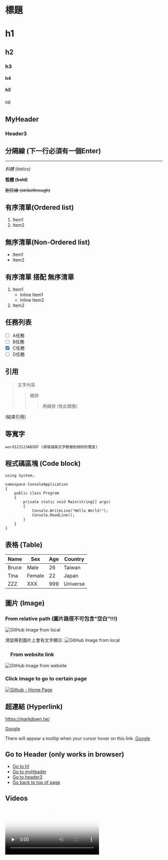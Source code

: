 # 標題

# h1

## h2

### h3

#### h4

##### h5

###### h6

## MyHeader

### Header3

## 分隔線 (下一行必須有一個Enter)

---

*斜體 (italics)*

**粗體 (bold)**

~~刪除線 (strikethrough)~~

## 有序清單(Ordered list)

1. Item1
2. Item2

## 無序清單(Non-Ordered list)

- Item1
- Item2

## 有序清單 搭配 無序清單

1. Item1
   - Inline Item1
   - Inline Item2
2. Item2

## 任務列表

- [ ] A任務
- [ ] B任務
- [x] C任務
- [ ] D任務

## 引用

> 文字內容
>> 縮排
>>> 再縮排 (依此類推)

(結束引用)

## 等寬字

`word123123ABSDF (將每個英文字都做到相同的寬度)`

## 程式碼區塊 (Code block)

```CSharp
using System;

namespace ConsoleApplication
{
    public class Program
    {
        private static void Main(string[] args)
        {
            Console.WriteLine("Hello World!");
            Console.ReadLine();
        }
    }
}
```

## 表格 (Table)

|Name|Sex|Age|Country|
|---|----|----|---|
|Bruce|Male|26|Taiwan|Unknown|
|Tina|Female|22|Japan|Remark~~~|
|ZZZ|XXX|999|Universe||

## 圖片 (Image)

### From relative path (圖片路徑不可包含"空白"!!!)

![GitHub Image from local](Images/GitHub_Icon.png)

滑鼠移到圖片上會有文字顯示:
![GitHub Image from local](Images/GitHub_Icon.png "Github")

### 　From website link

![GitHub Image from website](https://i.imgur.com/XGu8q8s.png)

### Click image to go to certain page

[![Github - Home Page](https://i.imgur.com/XGu8q8s.png)](https://github.com/ "Click here to browse Github home page")

## 超連結 (Hyperlink)

<https://markdown.tw/>

[Google](http://www.google.com/)

There will appear a tooltip when your cursor hover on this link.
[Google](http://www.google.com/ "A search engine")

## Go to Header (only works in browser)

- [Go to h1](#h1)
- [Go to myHeader](#myheader)
- [Go to header3](#header3)
- [Go back to top of page](#start-of-content)

## Videos

<div>
    <video id="video" controls="" preload="none" poster="http://media.w3.org/2010/05/sintel/poster.png">
        <source id="mp4" src="http://media.w3.org/2010/05/sintel/trailer.mp4" type="video/mp4">
        <source id="webm" src="http://media.w3.org/2010/05/sintel/trailer.webm" type="video/webm">
        <source id="ogv" src="http://media.w3.org/2010/05/sintel/trailer.ogv" type="video/ogg">
        <p>Your user agent does not support the HTML5 Video element.</p>
    </video>
</div>
